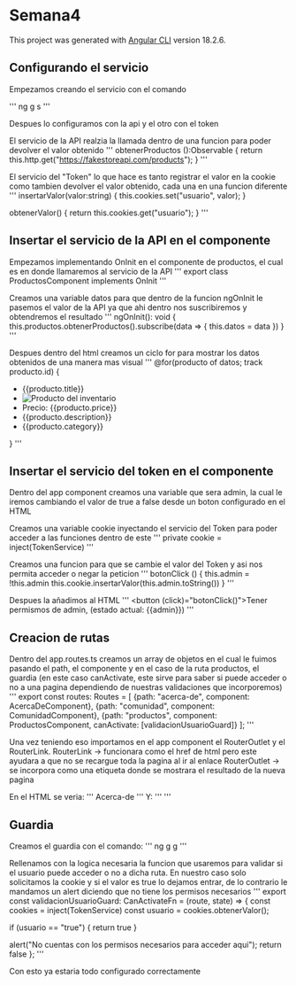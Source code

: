 # Semana4

This project was generated with [Angular CLI](https://github.com/angular/angular-cli) version 18.2.6.

## Configurando el servicio

Empezamos creando el servicio con el comando

'''
ng g s <nombre del servicio>
'''

Despues lo configuramos con la api y el otro con el token

El servicio de la API realzia la llamada dentro de una funcion para poder devolver el valor obtenido
'''
obtenerProductos ():Observable<any> {
    return this.http.get("https://fakestoreapi.com/products");
  }
'''

El servicio del "Token" lo que hace es tanto registrar el valor en la cookie como tambien devolver el valor obtenido, cada una en una funcion diferente
'''
insertarValor(valor:string) {
    this.cookies.set("usuario", valor);
  }

  obtenerValor() {
    return this.cookies.get("usuario");
  }
'''

## Insertar el servicio de la API en el componente

Empezamos implementando OnInit en el componente de productos, el cual es en donde llamaremos al servicio de la API
'''
export class ProductosComponent implements OnInit
'''

Creamos una variable datos para que dentro de la funcion ngOnInit le pasemos el valor de la API ya que ahi dentro nos suscribiremos y obtendremos el resultado
'''
ngOnInit(): void {
    this.productos.obtenerProductos().subscribe(data => {
      this.datos = data
    })
  }
'''

Despues dentro del html creamos un ciclo for para mostrar los datos obtenidos de una manera mas visual
'''
@for(producto of datos; track producto.id) {
            <ul>
                <li>{{producto.title}}</li>
                <li><img src={{producto.image}} alt="Producto del inventario"> </li>
                <li>Precio: {{producto.price}}</li>
                <li>{{producto.description}}</li>
                <li>{{producto.category}}</li>
            </ul>
            }
'''

## Insertar el servicio del token en el componente

Dentro del app component creamos una variable que sera admin, la cual le iremos cambiando el valor de true a false desde un boton configurado en el HTML

Creamos una variable cookie inyectando el servicio del Token para poder acceder a las funciones dentro de este
'''
private cookie = inject(TokenService)
'''

Creamos una funcion para que se cambie el valor del Token y asi nos permita acceder o negar la peticion
'''
botonClick () {
    this.admin = !this.admin
    this.cookie.insertarValor(this.admin.toString())
  }
'''

Despues la añadimos al HTML
'''
<button (click)="botonClick()">Tener permismos de admin, (estado actual: {{admin}})</button>
'''

## Creacion de rutas
Dentro del app.routes.ts creamos un array de objetos en el cual le fuimos pasando el path, el componente y en el caso de la ruta productos, el guardia (en este caso canActivate, este sirve para saber si puede acceder o no a una pagina dependiendo de nuestras validaciones que incorporemos)
'''
export const routes: Routes = [
    {path: "acerca-de", component: AcercaDeComponent},
    {path: "comunidad", component: ComunidadComponent},
    {path: "productos", component: ProductosComponent, canActivate: [validacionUsuarioGuard]}
];
'''

Una vez teniendo eso importamos en el app component el RouterOutlet y el RouterLink.
RouterLink -> funcionara como el href de html pero este ayudara a que no se recargue toda la pagina al ir al enlace
RouterOutlet -> se incorpora como una etiqueta donde se mostrara el resultado de la nueva pagina

En el HTML se veria:
'''
<a routerLink="/acerca-de">Acerca-de</a>
'''
Y:
'''
<router-outlet></router-outlet>
'''

## Guardia

Creamos el guardia con el comando:
'''
ng g g <nombre del guardia>
'''

Rellenamos con la logica necesaria la funcion que usaremos para validar si el usuario puede acceder o no a dicha ruta.
En nuestro caso solo solicitamos la cookie y si el valor es true lo dejamos entrar, de lo contrario le mandamos un alert diciendo que no tiene los permisos necesarios
'''
export const validacionUsuarioGuard: CanActivateFn = (route, state) => {
  const cookies = inject(TokenService)
  const usuario = cookies.obtenerValor();

  if (usuario == "true") {
    return true
  }

  alert("No cuentas con los permisos necesarios para acceder aqui");
  return false
};
'''

Con esto ya estaria todo configurado correctamente